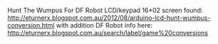 
Hunt The Wumpus For DF Robot LCD/keypad 16*02 screen
found:
http://eturnerx.blogspot.com.au/2012/08/arduino-lcd-hunt-wumpus-conversion.html
with addition DF Robot info here:
http://eturnerx.blogspot.com.au/search/label/game%20conversions

